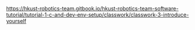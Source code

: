https://hkust-robotics-team.gitbook.io/hkust-robotics-team-software-tutorial/tutorial-1-c-and-dev-env-setup/classwork/classwork-3-introduce-yourself

